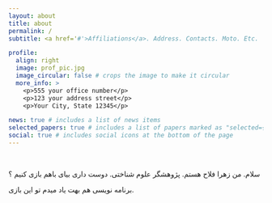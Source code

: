 ```yaml
---
layout: about
title: about
permalink: /
subtitle: <a href='#'>Affiliations</a>. Address. Contacts. Moto. Etc.

profile:
  align: right
  image: prof_pic.jpg
  image_circular: false # crops the image to make it circular
  more_info: >
    <p>555 your office number</p>
    <p>123 your address street</p>
    <p>Your City, State 12345</p>

news: true # includes a list of news items
selected_papers: true # includes a list of papers marked as "selected={true}"
social: true # includes social icons at the bottom of the page
---
```


<div dir=&quotrtl&quot>
<br>

سلام. من زهرا فلاح هستم. پژوهشگر علوم شناختی.
دوست داری بیای باهم بازی کنیم ؟ 

برنامه نویسی هم بهت یاد میدم تو این بازی.
<br><br>
</div>
